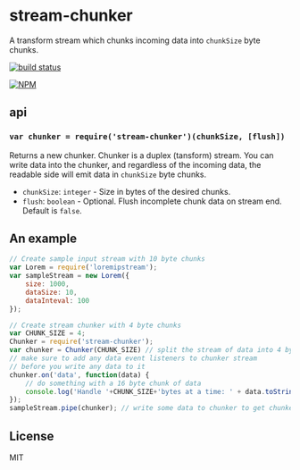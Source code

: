 # stream-chunker

A transform stream which chunks incoming data into `chunkSize` byte chunks.

[![build status](https://secure.travis-ci.org/klyngbaek/stream-chunker.png)](http://travis-ci.org/klyngbaek/stream-chunker)

[![NPM](https://nodei.co/npm/stream-chunker.png)](https://nodei.co/npm/stream-chunker/)

## api

### `var chunker = require('stream-chunker')(chunkSize, [flush])`
Returns a new chunker. Chunker is a duplex (tansform) stream. You can write data into the
chunker, and regardless of the incoming data, the readable side will emit data
in `chunkSize` byte chunks.

- `chunkSize`: `integer` - Size in bytes of the desired chunks.
- `flush`: `boolean` - Optional. Flush incomplete chunk data on stream end. Default is `false`.

## An example
```javascript
// Create sample input stream with 10 byte chunks
var Lorem = require('loremipstream');
var sampleStream = new Lorem({
	size: 1000,
	dataSize: 10,
	dataInteval: 100
});

// Create stream chunker with 4 byte chunks
var CHUNK_SIZE = 4;
Chunker = require('stream-chunker');
var chunker = Chunker(CHUNK_SIZE) // split the stream of data into 4 byte chunks
// make sure to add any data event listeners to chunker stream
// before you write any data to it
chunker.on('data', function(data) {
    // do something with a 16 byte chunk of data
    console.log('Handle '+CHUNK_SIZE+'bytes at a time: ' + data.toString('utf8'));
});
sampleStream.pipe(chunker); // write some data to chunker to get chunked
```

## License
MIT
